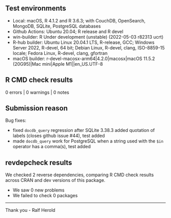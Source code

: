 ## Test environments

* Local: macOS, R 4.1.2 and R 3.6.3; with CouchDB, OpenSearch, MongoDB, SQLite, PostgreSQL databases
* Github Actions: Ubuntu 20.04; R release and R devel
* win-builder: R Under development (unstable) (2022-05-03 r82313 ucrt)
* R-hub builder: Ubuntu Linux 20.04.1 LTS, R-release, GCC; Windows Server 2022, R-devel, 64 bit; Debian Linux, R-devel, clang, ISO-8859-15 locale; Fedora Linux, R-devel, clang, gfortran
* macOS builder: r-devel-macosx-arm64|4.2.0|macosx|macOS 11.5.2 (20G95)|Mac mini|Apple M1||en_US.UTF-8 

## R CMD check results

0 errors | 0 warnings | 0 notes

## Submission reason

Bug fixes: 
* fixed `docdb_query` regression after SQLite 3.38.3 added quotation of labels (closes github issue #44), test added
* made `docdb_query` work for PostgreSQL when a string used with the `$in` operator has a comma(s), test added

## revdepcheck results

We checked 2 reverse dependencies, comparing R CMD check results across CRAN and dev versions of this package.

 * We saw 0 new problems
 * We failed to check 0 packages

--------

Thank you -
Ralf Herold
